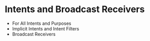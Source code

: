 # Intents and Broadcast Receivers
- For All Intents and Purposes 
- Implicit Intents and Intent Filters 
-  Broadcast Receivers
